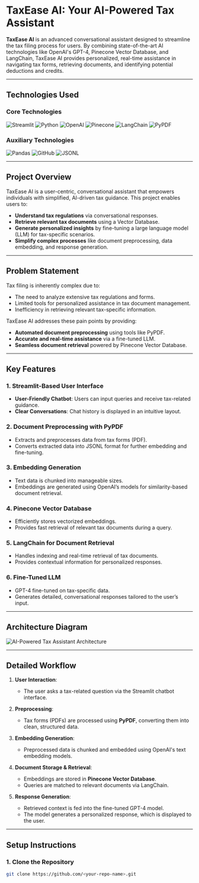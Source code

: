# **TaxEase AI: Your AI-Powered Tax Assistant**

**TaxEase AI** is an advanced conversational assistant designed to streamline the tax filing process for users. By combining state-of-the-art AI technologies like OpenAI's GPT-4, Pinecone Vector Database, and LangChain, TaxEase AI provides personalized, real-time assistance in navigating tax forms, retrieving documents, and identifying potential deductions and credits.

---

## **Technologies Used**

### Core Technologies
![Streamlit](https://img.shields.io/badge/Streamlit-FF4B4B?style=for-the-badge&logo=Streamlit&logoColor=white)
![Python](https://img.shields.io/badge/Python-3776AB?style=for-the-badge&logo=Python&logoColor=white)
![OpenAI](https://img.shields.io/badge/OpenAI-412991?style=for-the-badge&logo=openai&logoColor=white)
![Pinecone](https://img.shields.io/badge/Pinecone-005BFF?style=for-the-badge&logoColor=white)
![LangChain](https://img.shields.io/badge/LangChain-009688?style=for-the-badge&logoColor=white)
![PyPDF](https://img.shields.io/badge/PyPDF-8C001A?style=for-the-badge&logo=adobeacrobatreader&logoColor=white)

### Auxiliary Technologies
![Pandas](https://img.shields.io/badge/Pandas-150458?style=for-the-badge&logo=pandas&logoColor=white)
![GitHub](https://img.shields.io/badge/GitHub-100000?style=for-the-badge&logo=github&logoColor=white)
![JSONL](https://img.shields.io/badge/JSONL-FFB100?style=for-the-badge)

---

## **Project Overview**

TaxEase AI is a user-centric, conversational assistant that empowers individuals with simplified, AI-driven tax guidance. This project enables users to:

- **Understand tax regulations** via conversational responses.
- **Retrieve relevant tax documents** using a Vector Database.
- **Generate personalized insights** by fine-tuning a large language model (LLM) for tax-specific scenarios.
- **Simplify complex processes** like document preprocessing, data embedding, and response generation.

---

## **Problem Statement**

Tax filing is inherently complex due to:
- The need to analyze extensive tax regulations and forms.
- Limited tools for personalized assistance in tax document management.
- Inefficiency in retrieving relevant tax-specific information.

TaxEase AI addresses these pain points by providing:
- **Automated document preprocessing** using tools like PyPDF.
- **Accurate and real-time assistance** via a fine-tuned LLM.
- **Seamless document retrieval** powered by Pinecone Vector Database.

---

## **Key Features**

### 1. **Streamlit-Based User Interface**
- **User-Friendly Chatbot**: Users can input queries and receive tax-related guidance.
- **Clear Conversations**: Chat history is displayed in an intuitive layout.

### 2. **Document Preprocessing with PyPDF**
- Extracts and preprocesses data from tax forms (PDF).
- Converts extracted data into JSONL format for further embedding and fine-tuning.

### 3. **Embedding Generation**
- Text data is chunked into manageable sizes.
- Embeddings are generated using OpenAI’s models for similarity-based document retrieval.

### 4. **Pinecone Vector Database**
- Efficiently stores vectorized embeddings.
- Provides fast retrieval of relevant tax documents during a query.

### 5. **LangChain for Document Retrieval**
- Handles indexing and real-time retrieval of tax documents.
- Provides contextual information for personalized responses.

### 6. **Fine-Tuned LLM**
- GPT-4 fine-tuned on tax-specific data.
- Generates detailed, conversational responses tailored to the user’s input.

---

## **Architecture Diagram**

![AI-Powered Tax Assistant Architecture](https://github.com/Poornachandra77/Tax_Ease_AI/blob/main/architecture%20design%20(1).png)

---

## **Detailed Workflow**

1. **User Interaction**:
   - The user asks a tax-related question via the Streamlit chatbot interface.

2. **Preprocessing**:
   - Tax forms (PDFs) are processed using **PyPDF**, converting them into clean, structured data.

3. **Embedding Generation**:
   - Preprocessed data is chunked and embedded using OpenAI's text embedding models.

4. **Document Storage & Retrieval**:
   - Embeddings are stored in **Pinecone Vector Database**.
   - Queries are matched to relevant documents via LangChain.

5. **Response Generation**:
   - Retrieved context is fed into the fine-tuned GPT-4 model.
   - The model generates a personalized response, which is displayed to the user.

---

## **Setup Instructions**

### **1. Clone the Repository**
```bash
git clone https://github.com/<your-repo-name>.git
